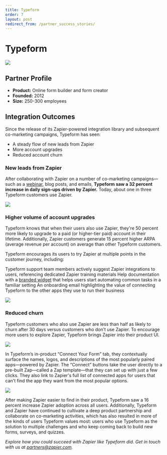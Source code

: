 ```yaml
---
title: Typeform
order: 7
layout: post
redirect_from: /partner_success_stories/
---
```


# Typeform

![](https://cdn.zappy.app/e685d88b74f479197f299a5a0b08c5c6.png)

## Partner Profile

- **Product:** Online form builder and form creator
- **Founded:** 2012
- **Size:** 250-300 employees

## Integration Outcomes

Since the release of its Zapier-powered integration library and subsequent co-marketing campaigns, Typeform has seen:
- A steady flow of new leads from Zapier
- More account upgrades
- Reduced account churn


### New leads from Zapier

After collaborating with Zapier on a number of co-marketing campaigns—such as a [webinar](https://go.zapier.com/zapier-typeform-no-code-workflows-june-26/), blog posts, and emails, **Typeform saw a 32 percent increase in daily sign-ups driven by Zapier.** Today, about one in three Typeform customers use Zapier.

![](https://cdn.zappy.app/64dd4060a49b8011cf3f8a1f9b83be9d.png)

### Higher volume of account upgrades

Typeform knows that when their users also use Zapier, they're 50 percent more likely to upgrade to a paid (or higher-tier paid) account in their lifetime. Additionally, Zapier customers generate 15 percent higher ARPA (average revenue per account) on average than other Typeform customers.

Typeform encourages its users to try Zapier at multiple points in the customer journey, including:

Typeform support team members actively suggest Zapier integrations to users, referencing dedicated Zapier training materials 
Help documentation with a [branded widget](https://zapier.com/partner/embed/) that helps users start automating common tasks in a familiar setting 
An onboarding email highlighting the value of connecting Typeform to the other apps they use to run their business 

![](https://cdn.zappy.app/7bdad8be66d3720ed31bb398718c48e9.png)

### Reduced churn

Typeform customers who also use Zapier are less than half as likely to churn after 30 days versus customers who don’t use Zapier. To encourage more users to explore Zapier, Typeform brings Zapier into their product UI. 

![](https://zappy.zapier.com/90f027eb232e4b3e21ad3fdac3d36863.png)

In Typeform’s in-product “Connect Your Form” tab, they contextually surface the names, logos, and descriptions of the most popularly paired apps—powered by Zapier. The “Connect” buttons take the user directly to a pre-built Zap—called a Zap template—that they can set up with just a few clicks. They also link to Zapier's full list of connected apps for users that can't find the app they want from the most popular options.

![](https://zappy.zapier.com/3ed64bf1484d6c50375ce323a8084a15.png)

After making Zapier easier to find in their product, Typeform saw a 16 percent increase Zapier adoption across all users. Additionally, Typeform and Zapier have continued to cultivate a deep product partnership and collaborate on co-marketing activities, which has also resulted in more of the kinds of users Typeform values most: users who use Typeform as the solution to multiple challenges and who keep coming back to build new forms, surveys, and quizzes.

_Explore how you could succeed with Zapier like Typeform did. Get in touch with us at partners@zapier.com._

